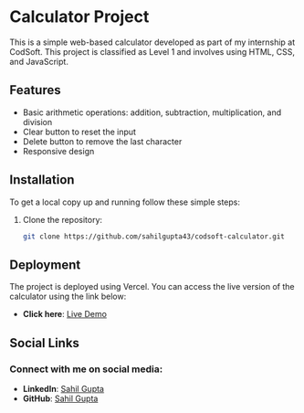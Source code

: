 # Calculator Project

This is a simple web-based calculator developed as part of my internship at CodSoft. This project is classified as Level 1 and involves using HTML, CSS, and JavaScript.

## Features

- Basic arithmetic operations: addition, subtraction, multiplication, and division
- Clear button to reset the input
- Delete button to remove the last character
- Responsive design

## Installation

To get a local copy up and running follow these simple steps:

1. Clone the repository:

   ```sh
   git clone https://github.com/sahilgupta43/codsoft-calculator.git

## Deployment

The project is deployed using Vercel. You can access the live version of the calculator using the link below:
- **Click here**: [Live Demo](https://codsoft-calculator-psi.vercel.app/)

## Social Links

### Connect with me on social media:

- **LinkedIn**: [Sahil Gupta](https://www.linkedin.com/in/sahil-gupta-44294b2b2/)
- **GitHub**: [Sahil Gupta](https://github.com/sahilgupta43)